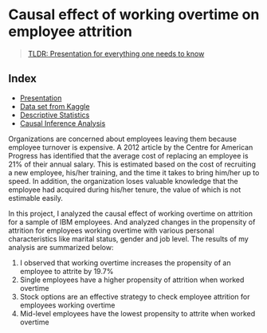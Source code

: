# Causal effect of working overtime on employee attrition

> [TLDR: Presentation for everything one needs to know](https://github.com/RaghuveerRao/Effect-of-Overtime-on-Attrition/blob/master/Presentation.pdf)

## Index
* [Presentation](https://github.com/RaghuveerRao/Effect-of-Overtime-on-Attrition/blob/master/Presentation.pdf)
* [Data set from Kaggle](https://www.kaggle.com/pavansubhasht/ibm-hr-analytics-attrition-dataset )
* [Descriptive Statistics](https://github.com/RaghuveerRao/Effect-of-Overtime-on-Attrition/blob/master/Descriptive_Statistics.md)
* [Causal Inference Analysis](https://github.com/RaghuveerRao/Effect-of-Overtime-on-Attrition/blob/master/Causal_Inference.md)

Organizations are concerned about employees leaving them because employee turnover is expensive. A 2012 article by the Centre for American Progress has identified that the average cost of replacing an employee is 21% of their annual salary. This is estimated based on the cost of recruiting a new employee, his/her training, and the time it takes to bring him/her up to speed. In addition, the organization loses valuable knowledge that the employee had acquired during his/her tenure, the value of which is not estimable easily.

In this project, I analyzed the causal effect of working overtime on attrition for a sample of IBM employees. And analyzed changes in the propensity of attrition for employees working overtime with various personal characteristics like marital status, gender and job level. The results of my analysis are summarized below:

1. I observed that working overtime increases the propensity of an employee to attrite by 19.7%
2. Single employees have a higher propensity of attrition when worked overtime
3. Stock options are an effective strategy to check employee attrition for employees working
overtime
4. Mid-level employees have the lowest propensity to attrite when worked overtime

